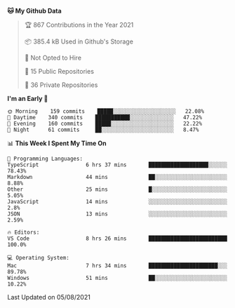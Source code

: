 <!--START_SECTION:waka-->
**🐱 My Github Data** 

> 🏆 867 Contributions in the Year 2021
 > 
> 📦 385.4 kB Used in Github's Storage 
 > 
> 🚫 Not Opted to Hire
 > 
> 📜 15 Public Repositories 
 > 
> 🔑 36 Private Repositories  
 > 
**I'm an Early 🐤** 

```text
🌞 Morning    159 commits    █████░░░░░░░░░░░░░░░░░░░░   22.08% 
🌆 Daytime    340 commits    ███████████░░░░░░░░░░░░░░   47.22% 
🌃 Evening    160 commits    █████░░░░░░░░░░░░░░░░░░░░   22.22% 
🌙 Night      61 commits     ██░░░░░░░░░░░░░░░░░░░░░░░   8.47%

```


📊 **This Week I Spent My Time On** 

```text
💬 Programming Languages: 
TypeScript               6 hrs 37 mins       ███████████████████░░░░░░   78.43% 
Markdown                 44 mins             ██░░░░░░░░░░░░░░░░░░░░░░░   8.88% 
Other                    25 mins             █░░░░░░░░░░░░░░░░░░░░░░░░   5.05% 
JavaScript               14 mins             ░░░░░░░░░░░░░░░░░░░░░░░░░   2.8% 
JSON                     13 mins             ░░░░░░░░░░░░░░░░░░░░░░░░░   2.59%

🔥 Editors: 
VS Code                  8 hrs 26 mins       █████████████████████████   100.0%

💻 Operating System: 
Mac                      7 hrs 34 mins       ██████████████████████░░░   89.78% 
Windows                  51 mins             ██░░░░░░░░░░░░░░░░░░░░░░░   10.22%

```


 Last Updated on 05/08/2021
<!--END_SECTION:waka-->

